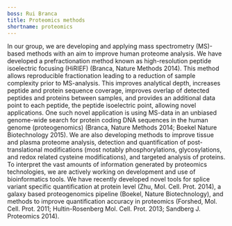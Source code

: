 ```yaml
---
boss: Rui Branca
title: Proteomics methods
shortname: proteomics
---
```

In our group, we are developing and applying mass spectrometry (MS)-based methods with an aim to improve human proteome analysis. We have developed a prefractionation method known as high-resolution peptide isoelectric focusing (HiRIEF) (Branca, Nature Methods 2014). This method allows reproducible fractionation leading to a reduction of sample complexity prior to MS-analysis. This improves analytical depth, increases peptide and protein sequence coverage, improves overlap of detected peptides and proteins between samples, and provides an additional data point to each peptide, the peptide isoelectric point, allowing novel applications. One such novel application is using MS-data in an unbiased genome-wide search for protein coding DNA sequences in the human genome (proteogenomics) (Branca, Nature Methods 2014; Boekel Nature Biotechnology 2015). We are also developing methods to improve tissue and plasma proteome analysis, detection and quantification of post-translational modifications (most notably phosphorylations, glycosylations, and redox related cysteine modifications), and targeted analysis of proteins. To interpret the vast amounts of information generated by proteomics technologies, we are actively working on development and use of bioinformatics tools. We have recently developed novel tools for splice variant specific quantification at protein level (Zhu, Mol. Cell. Prot. 2014), a galaxy based proteogenomics pipeline (Boekel, Nature Biotechnology), and methods to improve quantification accuracy in proteomics (Forshed, Mol. Cell. Prot. 2011; Hultin-Rosenberg Mol. Cell. Prot. 2013; Sandberg J. Proteomics 2014).
